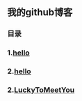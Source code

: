 ## 我的github博客
### 目录
### 1.[hello](/hello.html)
### 2.[hello](/1.md)
### 2.[LuckyToMeetYou](/LuckyToMeetYou.html)
